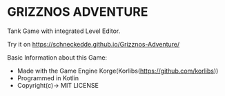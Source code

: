 # GRIZZNOS ADVENTURE

Tank Game with integrated Level Editor.



Try it on https://schneckedde.github.io/Grizznos-Adventure/

Basic Information about this Game:
- Made with the Game Engine Korge(Korlibs(https://github.com/korlibs))
- Programmed in Kotlin
- Copyright(c)-> MIT LICENSE 

